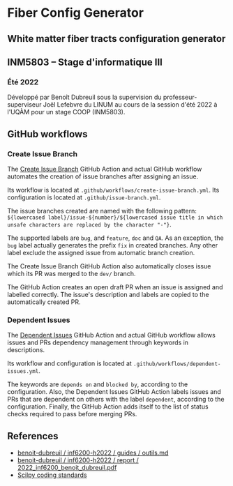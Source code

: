 # Fiber Config Generator

## White matter fiber tracts configuration generator


## INM5803 – Stage d'informatique III

### Été 2022

Développé par Benoît Dubreuil sous la supervision du professeur-superviseur Joël Lefebvre du LINUM au cours de la session d'été 2022 à l'UQÀM pour un stage COOP (INM5803).


## GitHub workflows

### Create Issue Branch

The [Create Issue Branch](https://github.com/robvanderleek/create-issue-branch) GitHub Action and actual GitHub workflow automates the creation of issue branches after assigning an
issue.

Its workflow is located at `.github/workflows/create-issue-branch.yml`.
Its configuration is located at `.github/issue-branch.yml`.

The issue branches created are named with the following
pattern: `${lowercased label}/issue-${number}/${lowercased issue title in which unsafe characters are replaced by the character "-"}`.

The supported labels are `bug`, and `feature`, `doc` and `QA`.
As an exception, the `bug` label actually generates the prefix `fix` in created branches.
Any other label exclude the assigned issue from automatic branch creation.

The Create Issue Branch GitHub Action also automatically closes issue which its PR was merged to the `dev/` branch.

The GitHub Action creates an open draft PR when an issue is assigned and labelled correctly.
The issue's description and labels are copied to the automatically created PR.


### Dependent Issues

The [Dependent Issues](https://github.com/z0al/dependent-issues) GitHub Action and actual GitHub workflow allows issues and PRs dependency management through keywords in
descriptions.

Its workflow and configuration is located at `.github/workflows/dependent-issues.yml`.

The keywords are `depends on` and `blocked by`, according to the configuration.
Also, the Dependent Issues GitHub Action labels issues and PRs that are dependent on others with the label `dependent`, according to the configuration.
Finally, the GitHub Action adds itself to the list of status checks required to pass before merging PRs.


## References

- [benoit-dubreuil / inf6200-h2022 / guides / outils.md](https://github.com/benoit-dubreuil/inf6200-h2022/blob/main/guides/outils.md)
- [benoit-dubreuil / inf6200-h2022 / report / 2022_inf6200_benoit_dubreuil.pdf](https://github.com/benoit-dubreuil/inf6200-h2022/blob/main/report/2022_inf6200_benoit_dubreuil.pdf)
- [Scilpy coding standards](https://scil-documentation.readthedocs.io/en/latest/coding/scilpy.html)
